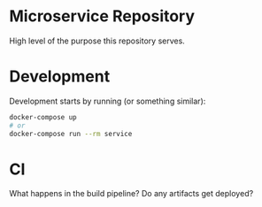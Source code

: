 # Microservice Repository

High level of the purpose this repository serves.

# Development

Development starts by running (or something similar):
```bash
docker-compose up
# or
docker-compose run --rm service
```

# CI

What happens in the build pipeline? Do any artifacts get deployed?
